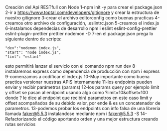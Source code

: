 Creación del Api RESTfull con Node
1-npm init -y para crear el package.json
2-ir a https://www.toptal.com/developers/gitignore y crear la estructura de nuestro gitignore 
3-crear el archivo editorconfig como buenas practicas
4-creamos otro archivo de configuración, .eslintrc.json
5-creamos el index.js
6-instalamos dependecias de desarrollo npm i eslint eslint-config-prettier eslint-plugin-prettier prettier nodemon -D 
7-en el package.json prega lo siguiente dentro de scripts: 

    "dev":"nodemon index.js",
    "start": "node index.js",
    "lint": "eslint"
esto permitirá lanzar el servicio con el comando npm run dev
8-instalaremos express como dependencia de producción con npm i express
9-comenzamos a codificar el index.js
10-Muy importante como buena practica versionar nuestras APIS internamente
11-los endpoints pueden enviar y recibir parámetros (params)
12-los params query por ejemplo limit y offset se pasan al endpoint usando algo como  ?limit=10&offset=100
donde ? le dice al endpoint que recibirá parametros en este caso limit y offset acompañados de su debido valor, por ende & es un concatenador de parametros.
13-podemos probar los endpoints con info falsa de una librería llamada faker@5.5.3 instalandose mediante npm i faker@5.5.3 -S
14-Refactorizando el código aportando orden y una mejor estructura creando rutas servicios
